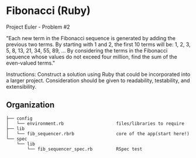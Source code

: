 # Fibonacci (Ruby)

Project Euler - Problem #2

"Each new term in the Fibonacci sequence is generated by adding the previous two terms. By starting with 1 and 2, the first 10 terms will be:
1, 2, 3, 5, 8, 13, 21, 34, 55, 89, ...
By considering the terms in the Fibonacci sequence whose values do not exceed four million, find the sum of the even-valued terms."

Instructions: 
Construct a solution using Ruby that could be incorporated into a larger project. Consideration should be given to readability, testability, and extensibility. 

## Organization

```
├── config
│   └── environment.rb                    files/libraries to require
├── lib
│   └── fib_sequencer.rbrb                core of the app(start here!)
└── spec
    └── lib
        └── fib_sequencer_spec.rb         RSpec test
```
